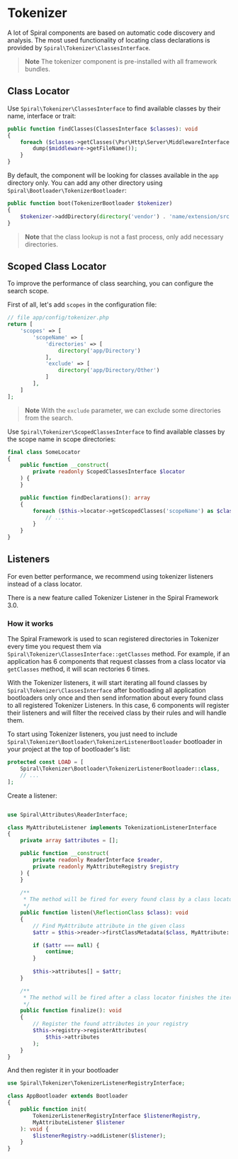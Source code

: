 # Tokenizer

A lot of Spiral components are based on automatic code discovery and analysis. The most used functionality of locating class
declarations is provided by `Spiral\Tokenizer\ClassesInterface`.

> **Note**
> The tokenizer component is pre-installed with all framework bundles.

## Class Locator

Use `Spiral\Tokenizer\ClassesInterface` to find available classes by their name, interface or trait:

```php
public function findClasses(ClassesInterface $classes): void
{
    foreach ($classes->getClasses(\Psr\Http\Server\MiddlewareInterface::class) as $middleware) {
        dump($middleware->getFileName());
    }
}
```

By default, the component will be looking for classes available in the `app` directory only. You can add any other
directory using `Spiral\Bootloader\TokenizerBootloader`:

```php
public function boot(TokenizerBootloader $tokenizer)
{
    $tokenizer->addDirectory(directory('vendor') . 'name/extension/src');
}
```

> **Note**
> that the class lookup is not a fast process, only add necessary directories.

## Scoped Class Locator

To improve the performance of class searching, you can configure the search scope.

First of all, let's add `scopes` in the configuration file:

```php
// file app/config/tokenizer.php
return [
    'scopes' => [
        'scopeName' => [
            'directories' => [
                directory('app/Directory')
            ],
            'exclude' => [
                directory('app/Directory/Other')
            ]
        ],
    ]
];
```

> **Note**
> With the `exclude` parameter, we can exclude some directories from the search.

Use `Spiral\Tokenizer\ScopedClassesInterface` to find available classes by the scope name in scope directories:

```php
final class SomeLocator
{
    public function __construct(
        private readonly ScopedClassesInterface $locator
    ) {
    }

    public function findDeclarations(): array
    {
        foreach ($this->locator->getScopedClasses('scopeName') as $class) {
            // ...
        }
    }
}
```

## Listeners

For even better performance, we recommend using tokenizer listeners instead of a class locator. 

There is a new feature called Tokenizer Listener in the Spiral Framework 3.0. 

### How it works

The Spiral Framework is used to scan registered directories in Tokenizer every time you request them via
`Spiral\Tokenizer\ClassesInterface::getClasses` method. For example, if an application has 6 components that request
classes from a class locator via `getClasses` method, it will scan rectories 6 times.

With the Tokenizer listeners, it will start iterating all found classes by `Spiral\Tokenizer\ClassesInterface` after 
bootloading all application bootloaders only once and then send information about every found class to all registered 
Tokenizer Listeners. In this case, 6 components will register their listeners and will filter the received class by their 
rules and will handle them.

To start using Tokenizer listeners, you just need to include `Spiral\Tokenizer\Bootloader\TokenizerListenerBootloader` 
bootloader in your project at the top of bootloader's list:

```php
protected const LOAD = [
    Spiral\Tokenizer\Bootloader\TokenizerListenerBootloader::class,
    // ...
];
```

Create a listener:

```php

use Spiral\Attributes\ReaderInterface;

class MyAttributeListener implements TokenizationListenerInterface
{
    private array $attributes = [];

    public function __construct(
        private readonly ReaderInterface $reader,
        private readonly MyAttributeRegistry $registry
    ) {
    }
    
    /**
     * The method will be fired for every found class by a class locator.
     */
    public function listen(\ReflectionClass $class): void
    {
        // Find MyAttribute attribute in the given class
        $attr = $this->reader->firstClassMetadata($class, MyAttribute::class);

        if ($attr === null) {
            continue;
        }
    
        $this->attributes[] = $attr;
    }

    /**
     * The method will be fired after a class locator finishes the iteration of the found classes.
     */
    public function finalize(): void
    {
        // Register the found attributes in your registry
        $this->registry->registerAttributes(
            $this->attributes
        );
    }
}
```

And then register it in your bootloader

```php
use Spiral\Tokenizer\TokenizerListenerRegistryInterface;

class AppBootloader extends Bootloader
{
    public function init(
        TokenizerListenerRegistryInterface $listenerRegistry,
        MyAttributeListener $listener
    ): void {
        $listenerRegistry->addListener($listener);
    }
}
```
